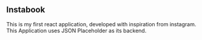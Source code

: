 ## Instabook

This is my first react application, developed with inspiration from instagram. This Application uses JSON Placeholder as its backend.
